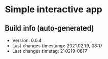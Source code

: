 # Simple interactive app

## Build info (auto-generated)

- Version: 0.0.4
- Last changes timestamp: 2021.02.19, 08:17
- Last changes timetag: 210219-0817

